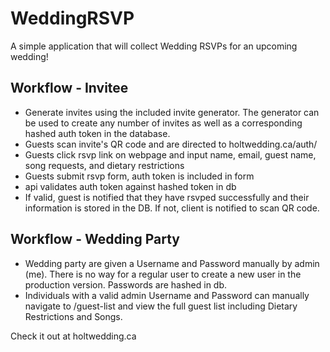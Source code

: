 # WeddingRSVP
A simple application that will collect Wedding RSVPs for an upcoming wedding! 

## Workflow - Invitee
- Generate invites using the included invite generator. The generator can be used to create any number of invites as well as a corresponding hashed auth token in the database.
- Guests scan invite's QR code and are directed to holtwedding.ca/auth/<authtoken>
- Guests click rsvp link on webpage and input name, email, guest name, song requests, and dietary restrictions
- Guests submit rsvp form, auth token is included in form
- api validates auth token against hashed token in db
- If valid, guest is notified that they have rsvped successfully and their information is stored in the DB. If not, client is notified to scan QR code.
## Workflow - Wedding Party
- Wedding party are given a Username and Password manually by admin (me). There is no way for a regular user to create a new user in the production version. Passwords are hashed in db.
- Individuals with a valid admin Username and Password can manually navigate to /guest-list and view the full guest list including Dietary Restrictions and Songs.

Check it out at holtwedding.ca
